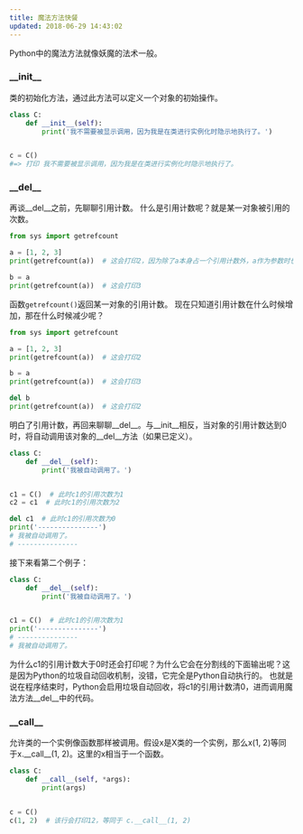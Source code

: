 ```yaml
---
title: 魔法方法快餐
updated: 2018-06-29 14:43:02
---
```


Python中的魔法方法就像妖魔的法术一般。

### \_\_init\_\_
类的初始化方法，通过此方法可以定义一个对象的初始操作。 

```python
class C:
    def __init__(self):
        print('我不需要被显示调用，因为我是在类进行实例化时隐示地执行了。')


c = C()
#=> 打印 我不需要被显示调用，因为我是在类进行实例化时隐示地执行了。
```

### \_\_del\_\_
再谈\_\_del\_\_之前，先聊聊引用计数。
什么是引用计数呢？就是某一对象被引用的次数。

```python
from sys import getrefcount

a = [1, 2, 3]
print(getrefcount(a))  # 这会打印2，因为除了a本身占一个引用计数外，a作为参数时也会占一个引用计数

b = a
print(getrefcount(a))  # 这会打印3
```

函数`getrefcount()`返回某一对象的引用计数。
现在只知道引用计数在什么时候增加，那在什么时候减少呢？

```python
from sys import getrefcount

a = [1, 2, 3]
print(getrefcount(a))  # 这会打印2

b = a
print(getrefcount(a))  # 这会打印3

del b
print(getrefcount(a))  # 这会打印2
```

明白了引用计数，再回来聊聊\_\_del\_\_。与\_\_init\_\_相反，当对象的引用计数达到0时，将自动调用该对象的\_\_del\_\_方法（如果已定义）。

```python
class C:
    def __del__(self):
        print('我被自动调用了。')


c1 = C()  # 此时c1的引用次数为1
c2 = c1  # 此时c1的引用次数为2

del c1  # 此时c1的引用次数为0
print('---------------')
# 我被自动调用了。
# ---------------
```

接下来看第二个例子：

```python
class C:
    def __del__(self):
        print('我被自动调用了。')


c1 = C()  # 此时c1的引用次数为1
print('---------------')
# ---------------
# 我被自动调用了。
```

为什么c1的引用计数大于0时还会打印呢？为什么它会在分割线的下面输出呢？这是因为Python的垃圾自动回收机制，没错，它完全是Python自动执行的。
也就是说在程序结束时，Python会启用垃圾自动回收，将c1的引用计数清0，进而调用魔法方法\_\_del\_\_中的代码。

### \_\_call\_\_
允许类的一个实例像函数那样被调用。假设x是X类的一个实例，那么x(1, 2)等同于x.\_\_call\_\_(1, 2)。这里的x相当于一个函数。

```python
class C:
    def __call__(self, *args):
        print(args)


c = C()
c(1, 2)  # 该行会打印12，等同于 c.__call__(1, 2)
```
